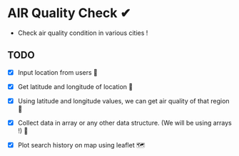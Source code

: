 # AIR Quality Check ✔

- Check air quality condition in various cities !

## TODO
* [x] Input location from users 👤
* [x] Get latitude and longitude of location 🔢
* [x] Using latitude and longitude values, we can get air quality of that region 🌟
* [x] Collect data in array or any other data structure. (We will be using arrays !) 🏪
* [x] Plot search history on map using leaflet 🗺


